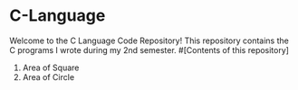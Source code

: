 # C-Language
Welcome to the C Language Code Repository!
This repository contains the C programs I wrote during my 2nd semester.
#[Contents of this repository]
1. Area of Square
2. Area of Circle
 
